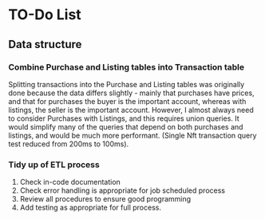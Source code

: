 # TO-Do List

## Data structure

### Combine Purchase and Listing tables into Transaction table

Splitting transactions into the Purchase and Listing tables was originally done because
the data differs slightly - mainly that purchases have prices, and that for purchases
the buyer is the important account, whereas with listings, the seller is the important
account. However, I almost always need to consider Purchases with Listings, and this requires union queries. It would simplify many of the queries that depend on both purchases and listings, and would be much more performant. (Single Nft transaction query test reduced from 200ms to 100ms).

### Tidy up of ETL process

1. Check in-code documentation
2. Check error handling is appropriate for job scheduled process
3. Review all procedures to ensure good programming
4. Add testing as appropriate for full process.
